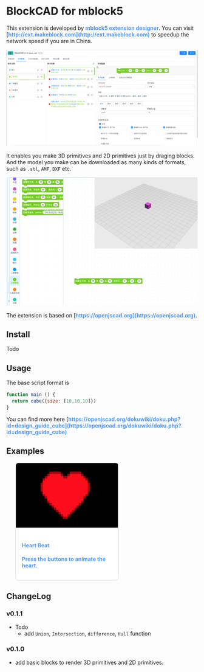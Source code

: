 # BlockCAD for mblock5

This extension is developed by [mblock5 extension designer](http://ext.mblock.cc). You can visit [http://ext.makeblock.com](http://ext.makeblock.com) to speedup the network speed if you are in China.

![mblock5-ext-designer](./res/ext-designer.png)

It enables you make 3D primitives and 2D primitives just by draging blocks. And the model you make can be downloaded as many kinds of formats, such as `.stl`, `AMF`, `DXF` etc.

![BlockCAD](./res/block-cad.jpg)

The extension is based on [https://openjscad.org](https://openjscad.org).

## Install
Todo

## Usage
The base script format is

```js
function main () {
  return cube({size: [10,10,10]})
}
```

You can find more here [https://openjscad.org/dokuwiki/doku.php?id=design_guide_cube](https://openjscad.org/dokuwiki/doku.php?id=design_guide_cube)

## Examples
<style>
  .inner {
    max-width: 58.75em;
  }
  .flex-row {
    display: flex;
  }
  a:link, a:visited, a:active {
    text-decoration: none;
    color: #4d97ff;
  }
  a {
    text-decoration: none;
    color: #4d97ff;
    cursor: pointer;
    font-weight: bold;
  }
  .project-card {
    max-width: 270px;
    margin: 0 1.5rem;
    border: 1px solid #d9d9d9;
    border-radius: .5rem;
    background-color: white;
    overflow: hidden;
    -webkit-flex-basis: 0;
    -ms-flex-preferred-size: 0;
    flex-basis: 0;
    -webkit-flex-grow: 1;
    -ms-flex-positive: 1;
    flex-grow: 1;
  }
  .project-card-info {
      padding: 1rem;
  }
</style>
<div class="flex-row steps inner">
    <a class="project-card" href="/projects/239075756/editor" rel="noopener noreferrer" target="_blank">
        <div class="project-card-image">
            <img alt="A Scratch project with a heart." src="./res/starter-heart.png">
        </div>
        <div class="project-card-info">
            <h4>Heart Beat</h4>
            <p>Press the buttons to animate the heart.</p>
        </div>
    </a>
</div>

## ChangeLog

### v0.1.1
- Todo
    - add `Union`, `Intersection`, `difference`, `Hull` function

### v0.1.0
- add basic blocks to render 3D primitives and 2D primitives.


